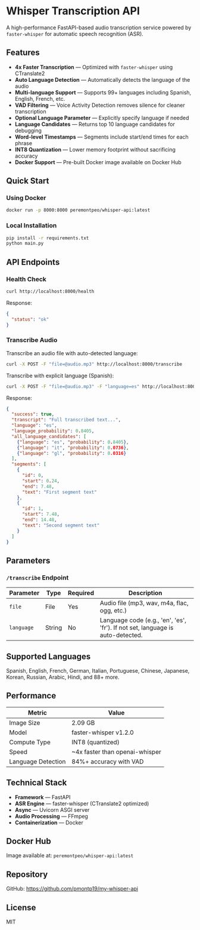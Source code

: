 # Whisper Transcription API

A high-performance FastAPI-based audio transcription service powered by `faster-whisper` for automatic speech recognition (ASR).

## Features

- **4x Faster Transcription** — Optimized with `faster-whisper` using CTranslate2
- **Auto Language Detection** — Automatically detects the language of the audio
- **Multi-language Support** — Supports 99+ languages including Spanish, English, French, etc.
- **VAD Filtering** — Voice Activity Detection removes silence for cleaner transcription
- **Optional Language Parameter** — Explicitly specify language if needed
- **Language Candidates** — Returns top 10 language candidates for debugging
- **Word-level Timestamps** — Segments include start/end times for each phrase
- **INT8 Quantization** — Lower memory footprint without sacrificing accuracy
- **Docker Support** — Pre-built Docker image available on Docker Hub

## Quick Start

### Using Docker

```bash
docker run -p 8000:8000 peremontpeo/whisper-api:latest
```

### Local Installation

```bash
pip install -r requirements.txt
python main.py
```

## API Endpoints

### Health Check

```bash
curl http://localhost:8000/health
```

Response:
```json
{
  "status": "ok"
}
```

### Transcribe Audio

Transcribe an audio file with auto-detected language:

```bash
curl -X POST -F "file=@audio.mp3" http://localhost:8000/transcribe
```

Transcribe with explicit language (Spanish):

```bash
curl -X POST -F "file=@audio.mp3" -F "language=es" http://localhost:8000/transcribe
```

Response:
```json
{
  "success": true,
  "transcript": "Full transcribed text...",
  "language": "es",
  "language_probability": 0.8405,
  "all_language_candidates": [
    {"language": "es", "probability": 0.8405},
    {"language": "it", "probability": 0.0736},
    {"language": "gl", "probability": 0.0316}
  ],
  "segments": [
    {
      "id": 0,
      "start": 0.24,
      "end": 7.48,
      "text": "First segment text"
    },
    {
      "id": 1,
      "start": 7.48,
      "end": 14.48,
      "text": "Second segment text"
    }
  ]
}
```

## Parameters

### `/transcribe` Endpoint

| Parameter | Type | Required | Description |
|-----------|------|----------|-------------|
| `file` | File | Yes | Audio file (mp3, wav, m4a, flac, ogg, etc.) |
| `language` | String | No | Language code (e.g., 'en', 'es', 'fr'). If not set, language is auto-detected. |

## Supported Languages

Spanish, English, French, German, Italian, Portuguese, Chinese, Japanese, Korean, Russian, Arabic, Hindi, and 88+ more.

## Performance

| Metric | Value |
|--------|-------|
| Image Size | 2.09 GB |
| Model | faster-whisper v1.2.0 |
| Compute Type | INT8 (quantized) |
| Speed | ~4x faster than openai-whisper |
| Language Detection | 84%+ accuracy with VAD |

## Technical Stack

- **Framework** — FastAPI
- **ASR Engine** — faster-whisper (CTranslate2 optimized)
- **Async** — Uvicorn ASGI server
- **Audio Processing** — FFmpeg
- **Containerization** — Docker

## Docker Hub

Image available at: `peremontpeo/whisper-api:latest`

## Repository

GitHub: https://github.com/pmontp19/my-whisper-api

## License

MIT
